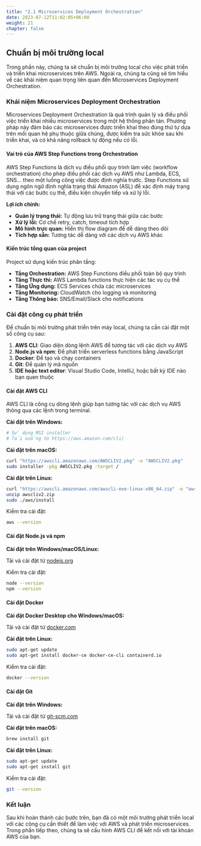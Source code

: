 ```yaml
---
title: "2.1 Microservices Deployment Orchestration"
date: 2023-07-12T11:02:05+06:00
weight: 21
chapter: false
---
```


## Chuẩn bị môi trường local

Trong phần này, chúng ta sẽ chuẩn bị môi trường local cho việc phát triển và triển khai microservices trên AWS. Ngoài ra, chúng ta cũng sẽ tìm hiểu về các khái niệm quan trọng liên quan đến Microservices Deployment Orchestration.

### Khái niệm Microservices Deployment Orchestration

Microservices Deployment Orchestration là quá trình quản lý và điều phối việc triển khai nhiều microservices trong một hệ thống phân tán. Phương pháp này đảm bảo các microservices được triển khai theo đúng thứ tự dựa trên mối quan hệ phụ thuộc giữa chúng, được kiểm tra sức khỏe sau khi triển khai, và có khả năng rollback tự động nếu có lỗi.

#### Vai trò của AWS Step Functions trong Orchestration

AWS Step Functions là dịch vụ điều phối quy trình làm việc (workflow orchestration) cho phép điều phối các dịch vụ AWS như Lambda, ECS, SNS... theo một luồng công việc được định nghĩa trước. Step Functions sử dụng ngôn ngữ định nghĩa trạng thái Amazon (ASL) để xác định máy trạng thái với các bước cụ thể, điều kiện chuyển tiếp và xử lý lỗi.

**Lợi ích chính:**
- **Quản lý trạng thái:** Tự động lưu trữ trạng thái giữa các bước
- **Xử lý lỗi:** Cơ chế retry, catch, timeout tích hợp
- **Mô hình trực quan:** Hiển thị flow diagram để dễ dàng theo dõi
- **Tích hợp sẵn:** Tương tác dễ dàng với các dịch vụ AWS khác

#### Kiến trúc tổng quan của project

Project sử dụng kiến trúc phân tầng:
- **Tầng Orchestration:** AWS Step Functions điều phối toàn bộ quy trình
- **Tầng Thực thi:** AWS Lambda functions thực hiện các tác vụ cụ thể
- **Tầng Ứng dụng:** ECS Services chứa các microservices
- **Tầng Monitoring:** CloudWatch cho logging và monitoring
- **Tầng Thông báo:** SNS/Email/Slack cho notifications

### Cài đặt công cụ phát triển

Để chuẩn bị môi trường phát triển trên máy local, chúng ta cần cài đặt một số công cụ sau:

1. **AWS CLI**: Giao diện dòng lệnh AWS để tương tác với các dịch vụ AWS
2. **Node.js và npm**: Để phát triển serverless functions bằng JavaScript
3. **Docker**: Để tạo và chạy containers
4. **Git**: Để quản lý mã nguồn
5. **IDE hoặc text editor**: Visual Studio Code, IntelliJ, hoặc bất kỳ IDE nào bạn quen thuộc

#### Cài đặt AWS CLI

AWS CLI là công cụ dòng lệnh giúp bạn tương tác với các dịch vụ AWS thông qua các lệnh trong terminal.

**Cài đặt trên Windows:**

```bash
# Sử dụng MSI installer
# Tải xuống từ https://aws.amazon.com/cli/
```

**Cài đặt trên macOS:**

```bash
curl "https://awscli.amazonaws.com/AWSCLIV2.pkg" -o "AWSCLIV2.pkg"
sudo installer -pkg AWSCLIV2.pkg -target /
```

**Cài đặt trên Linux:**

```bash
curl "https://awscli.amazonaws.com/awscli-exe-linux-x86_64.zip" -o "awscliv2.zip"
unzip awscliv2.zip
sudo ./aws/install
```

Kiểm tra cài đặt:

```bash
aws --version
```

#### Cài đặt Node.js và npm

**Cài đặt trên Windows/macOS/Linux:**

Tải và cài đặt từ [nodejs.org](https://nodejs.org/)

Kiểm tra cài đặt:

```bash
node --version
npm --version
```

#### Cài đặt Docker

**Cài đặt Docker Desktop cho Windows/macOS:**

Tải và cài đặt từ [docker.com](https://www.docker.com/products/docker-desktop)

**Cài đặt trên Linux:**

```bash
sudo apt-get update
sudo apt-get install docker-ce docker-ce-cli containerd.io
```

Kiểm tra cài đặt:

```bash
docker --version
```

#### Cài đặt Git

**Cài đặt trên Windows:**

Tải và cài đặt từ [git-scm.com](https://git-scm.com/download/win)

**Cài đặt trên macOS:**

```bash
brew install git
```

**Cài đặt trên Linux:**

```bash
sudo apt-get update
sudo apt-get install git
```

Kiểm tra cài đặt:

```bash
git --version
```

### Kết luận

Sau khi hoàn thành các bước trên, bạn đã có một môi trường phát triển local với các công cụ cần thiết để làm việc với AWS và phát triển microservices. Trong phần tiếp theo, chúng ta sẽ cấu hình AWS CLI để kết nối với tài khoản AWS của bạn. 